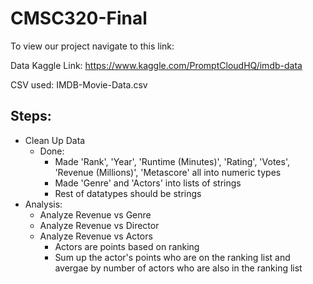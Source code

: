 # CMSC320-Final

To view our project navigate to this link: 

Data Kaggle Link: 
https://www.kaggle.com/PromptCloudHQ/imdb-data

CSV used:
IMDB-Movie-Data.csv

## Steps:
- Clean Up Data
  - Done:
    - Made 'Rank', 'Year', 'Runtime (Minutes)', 'Rating', 'Votes', 'Revenue (Millions)', 'Metascore' all into numeric types
    - Made 'Genre' and 'Actors' into lists of strings
    - Rest of datatypes should be strings
- Analysis:
  - Analyze Revenue vs Genre
  - Analyze Revenue vs Director
  - Analyze Revenue vs Actors
    - Actors are points based on ranking
    - Sum up the actor's points who are on the ranking list and avergae by number of actors who are also in the ranking list
